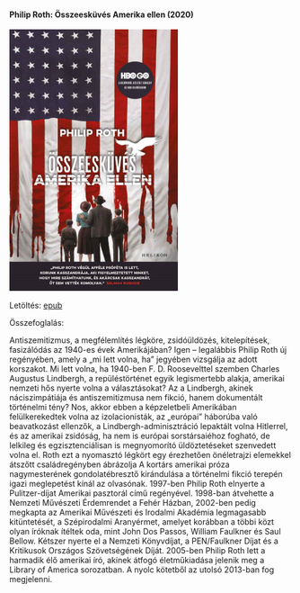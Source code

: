 #### <a name="id_1453">Philip Roth: Összeesküvés Amerika ellen (2020)</a>
<img src="https://github.com/BercziSandor/calibre_lib/raw/main/Philip%20Roth/Osszeeskuves%20Amerika%20ellen%20%281453%29/cover.jpg" alt="cover" width="300"/>

Letöltés: [epub](https://github.com/BercziSandor/calibre_lib/raw/main/Philip%20Roth/Osszeeskuves%20Amerika%20ellen%20%281453%29/Osszeeskuves%20Amerika%20ellen%20-%20Philip%20Roth.epub)

Összefoglalás:
<div>
<p>Antiszemitizmus, ​a megfélemlítés légköre, zsidóüldözés, kitelepítések, fasizálódás az 1940-es évek Amerikájában? Igen – legalábbis Philip Roth új regényében, amely a „mi lett volna, ha” jegyében vizsgálja az adott korszakot. Mi lett volna, ha 1940-ben F. D. Roosevelttel szemben Charles Augustus Lindbergh, a repüléstörténet egyik legismertebb alakja, amerikai nemzeti hős nyerte volna a választásokat? Az a Lindbergh, akinek náciszimpátiája és antiszemitizmusa nem fikció, hanem dokumentált történelmi tény? Nos, akkor ebben a képzeletbeli Amerikában felülkerekedtek volna az izolacionisták, az „európai” háborúba való beavatkozást ellenzők, a Lindbergh-adminisztráció lepaktált volna Hitlerrel, és az amerikai zsidóság, ha nem is európai sorstársaiéhoz fogható, de lelkileg és egzisztenciálisan is megnyomorító üldöztetéseket szenvedett volna el. Roth ezt a nyomasztó légkört egy érezhetően önéletrajzi elemekkel átszőtt családregényben ábrázolja A kortárs amerikai próza nagymesterének gondolatébresztő kirándulása a történelmi fikció terepén igazi meglepetést kínál az olvasónak. 1997-ben Philip Roth elnyerte a Pulitzer-díjat Amerikai pasztorál című regényével. 1998-ban átvehette a Nemzeti Művészeti Érdemrendet a Fehér Házban, 2002-ben pedig megkapta az Amerikai Művészeti és Irodalmi Akadémia legmagasabb kitüntetését, a Szépirodalmi Aranyérmet, amelyet korábban a többi közt olyan íróknak ítéltek oda, mint John Dos Passos, William Faulkner és Saul Bellow. Kétszer nyerte el a Nemzeti Könyvdíjat, a PEN/Faulkner Díjat és a Kritikusok Országos Szövetségének Díját. 2005-ben Philip Roth lett a harmadik élő amerikai író, akinek átfogó életműkiadása jelenik meg a Library of America sorozatban. A nyolc kötetből az utolsó 2013-ban fog megjelenni.</p></div>

